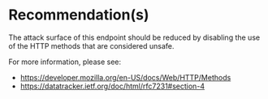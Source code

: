 # Recommendation(s)

The attack surface of this endpoint should be reduced by disabling the use of the HTTP methods that are considered unsafe.

For more information, please see:

- <https://developer.mozilla.org/en-US/docs/Web/HTTP/Methods>
- <https://datatracker.ietf.org/doc/html/rfc7231#section-4>
